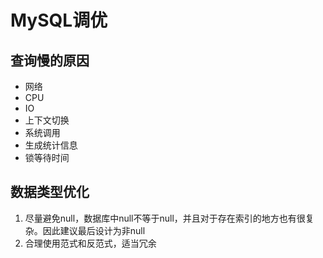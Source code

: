 # MySQL调优



## 查询慢的原因

- 网络
- CPU
- IO
- 上下文切换
- 系统调用
- 生成统计信息
- 锁等待时间



## 数据类型优化

1. 尽量避免null，数据库中null不等于null，并且对于存在索引的地方也有很复杂。因此建议最后设计为非null
2. 合理使用范式和反范式，适当冗余

